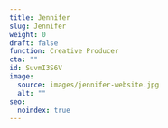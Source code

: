 ```yaml
---
title: Jennifer
slug: Jennifer
weight: 0
draft: false
function: Creative Producer
cta: ""
id: SuvmI3S6V
image:
  source: images/jennifer-website.jpg
  alt: ""
seo:
  noindex: true
---
```

